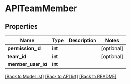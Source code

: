 # APITeamMember

## Properties
Name | Type | Description | Notes
------------ | ------------- | ------------- | -------------
**permission_id** | **int** |  | [optional] 
**team_id** | **int** |  | [optional] 
**member_user_id** | **int** |  | 

[[Back to Model list]](../README.md#documentation-for-models) [[Back to API list]](../README.md#documentation-for-api-endpoints) [[Back to README]](../README.md)


